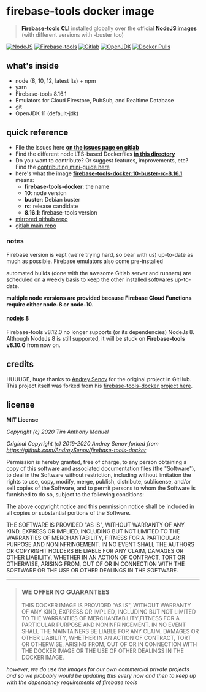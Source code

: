 # firebase-tools docker image

> **[Firebase-tools CLI](https://www.npmjs.com/package/firebase-tools)** installed
> globally over the official **[NodeJS images](https://hub.docker.com/_/node)** (with
> different versions with -buster too)

<!--
  PLAIN TEXT DESCRIPTION FOR DOCKER HUB:

      Firebase-tools CLI installed globally over the official NodeJS images (different versions + buster)
  -->

[![NodeJS](https://img.shields.io/badge/nodejs-8,%2010,%2012,%20LTS-3c873a?style=for-the-badge&logo=node.js&labelColor=111)](https://nodejs.org "NodeJS")
[![Firebase-tools](https://img.shields.io/badge/firebase--tools-8.16.1-ea3b00?style=for-the-badge&logo=firebase&labelColor=111)](https://www.npmjs.com/package/firebase-tools "Firebase-tools")
[![Gitlab](https://img.shields.io/badge/CI%2FCD%20by-gitlab-ea3b00?style=for-the-badge&logo=gitlab&labelColor=111)](https://gitlab.com/ "Gitlab")
[![OpenJDK](https://img.shields.io/badge/OpenJDK-11-ea3b00?style=for-the-badge&labelColor=111)](https://openjdk.java.net/ "OpenJDK")
[![Docker Pulls](https://img.shields.io/docker/pulls/thirddegreeapps/firebase-tools-docker?logo=docker&style=for-the-badge&labelColor=111)](https://www.docker.com/ "Docker")

## what's inside

- node (8, 10, 12, latest lts) + npm
- yarn
- Firebase-tools 8.16.1
- Emulators for Cloud Firestore, PubSub, and Realtime Database
- git
- OpenJDK 11 (default-jdk)

## quick reference

- File the issues here
  **[on the issues page on gitlab](https://gitlab.com/timanthony/firebase-tools-docker/-/issues)**
- Find the different node LTS-based Dockerfiles
  **[in this directory](./node-lts/)**
- Do you want to contribute? Or suggest features, improvements, etc? Find
  the [contributing mini-guide here](./CONTRIBUTING.md)
- here's what the image **[firebase-tools-docker:10-buster-rc-8.16.1](registry.gitlab.com/timanthony/firebase-tools-docker:10-buster-rc-8.16.1)**
  means:
  - **firebase-tools-docker**: the name
  - **10**: node version
  - **buster**: Debian buster
  - **rc**: release candidate
  - **8.16.1**: firebase-tools version
- [mirrored github repo](https://github.com/brightknight08/firebase-tools-docker)
- [gitlab main repo](https://gitlab.com/timanthony/firebase-tools-docker)

### notes

Firebase version is kept (we're trying hard, so bear with us)
up-to-date as much as possible. Firebase emulators also come pre-installed

automated builds (done with the awesome Gitlab server and runners) are scheduled
on a weekly basis to keep the other installed softwares up-to-date.

**multiple node versions are provided because Firebase Cloud Functions require
either node-8 or node-10.**

#### nodejs 8

Firebase-tools v8.12.0 no longer supports (or its dependencies) NodeJs 8. Although
NodeJs 8 is still supported, it will be stuck on **Firebase-tools v8.10.0** from
now on.

## credits

HUUUGE, huge thanks to [Andrey Senov](https://github.com/AndreySenov) for the original project in
GitHub. This project itself was forked from his
[firebase-tools-docker project here](https://github.com/AndreySenov/firebase-tools-docker).

## license

**MIT License**

_Copyright (c) 2020 Tim Anthony Manuel_

_Original Copyright (c) 2019-2020 Andrey Senov
forked from https://github.com/AndreySenov/firebase-tools-docker_

Permission is hereby granted, free of charge, to any person obtaining a copy
of this software and associated documentation files (the "Software"), to deal
in the Software without restriction, including without limitation the rights
to use, copy, modify, merge, publish, distribute, sublicense, and/or sell
copies of the Software, and to permit persons to whom the Software is
furnished to do so, subject to the following conditions:

The above copyright notice and this permission notice shall be included in all
copies or substantial portions of the Software.

THE SOFTWARE IS PROVIDED "AS IS", WITHOUT WARRANTY OF ANY KIND, EXPRESS OR
IMPLIED, INCLUDING BUT NOT LIMITED TO THE WARRANTIES OF MERCHANTABILITY,
FITNESS FOR A PARTICULAR PURPOSE AND NONINFRINGEMENT. IN NO EVENT SHALL THE
AUTHORS OR COPYRIGHT HOLDERS BE LIABLE FOR ANY CLAIM, DAMAGES OR OTHER
LIABILITY, WHETHER IN AN ACTION OF CONTRACT, TORT OR OTHERWISE, ARISING FROM,
OUT OF OR IN CONNECTION WITH THE SOFTWARE OR THE USE OR OTHER DEALINGS IN THE
SOFTWARE.

---

> ### WE OFFER NO GUARANTEES
>
> THIS DOCKER IMAGE IS PROVIDED "AS IS", WITHOUT WARRANTY OF ANY KIND,
> EXPRESS OR IMPLIED, INCLUDING BUT NOT LIMITED TO THE WARRANTIES OF
> MERCHANTABILITY,FITNESS FOR A PARTICULAR PURPOSE AND NONINFRINGEMENT.
> IN NO EVENT SHALL THE MAINTAINERS BE LIABLE FOR ANY CLAIM, DAMAGES OR
> OTHER LIABILITY, WHETHER IN AN ACTION OF CONTRACT, TORT OR OTHERWISE,
> ARISING FROM, OUT OF OR IN CONNECTION WITH THE DOCKER IMAGE OR THE USE
> OF OTHER DEALINGS IN THE DOCKER IMAGE.

_however, we do use the images for our own commercial private projects and so we
probably would be updating this every now and then to keep up with the dependency
requirements of firebase tools_
